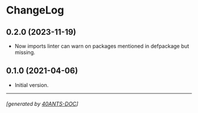 <a id="x-2840ANTS-LINTER-DOCS-2FCHANGELOG-3A-40CHANGELOG-2040ANTS-DOC-2FLOCATIVES-3ASECTION-29"></a>

# ChangeLog

<a id="x-2840ANTS-LINTER-DOCS-2FCHANGELOG-3A-3A-7C0-2E2-2E0-7C-2040ANTS-DOC-2FLOCATIVES-3ASECTION-29"></a>

## 0.2.0 (2023-11-19)

* Now imports linter can warn on packages mentioned in defpackage but missing.

<a id="x-2840ANTS-LINTER-DOCS-2FCHANGELOG-3A-3A-7C0-2E1-2E0-7C-2040ANTS-DOC-2FLOCATIVES-3ASECTION-29"></a>

## 0.1.0 (2021-04-06)

* Initial version.


* * *
###### [generated by [40ANTS-DOC](https://40ants.com/doc/)]
